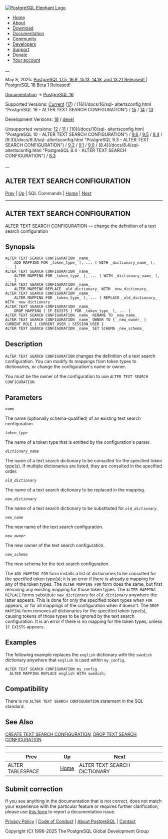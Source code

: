 [ ![PostgreSQL Elephant Logo](/media/img/about/press/elephant.png) ](/)

  * [Home](/ "Home")
  * [About](/about/ "About")
  * [Download](/download/ "Download")
  * [Documentation](/docs/ "Documentation")
  * [Community](/community/ "Community")
  * [Developers](/developer/ "Developers")
  * [Support](/support/ "Support")
  * [Donate](/about/donate/ "Donate")
  * [Your account](/account/ "Your account")

__

May 8, 2025: [ PostgreSQL 17.5, 16.9, 15.13, 14.18, and 13.21 Released! ](/about/news/postgresql-175-169-1513-1418-and-1321-released-3072/) | [ PostgreSQL 18 Beta 1 Released! ](/about/news/postgresql-18-beta-1-released-3070/)

[Documentation](/docs/ "Documentation") -> [PostgreSQL
16](/docs/16/index.html)

Supported Versions: [Current](/docs/current/sql-altertsconfig.html "PostgreSQL
17 - ALTER TEXT SEARCH CONFIGURATION") ([17](/docs/17/sql-altertsconfig.html
"PostgreSQL 17 - ALTER TEXT SEARCH CONFIGURATION")) / [16](/docs/16/sql-
altertsconfig.html "PostgreSQL 16 - ALTER TEXT SEARCH CONFIGURATION") /
[15](/docs/15/sql-altertsconfig.html "PostgreSQL 15 - ALTER TEXT SEARCH
CONFIGURATION") / [14](/docs/14/sql-altertsconfig.html "PostgreSQL 14 - ALTER
TEXT SEARCH CONFIGURATION") / [13](/docs/13/sql-altertsconfig.html "PostgreSQL
13 - ALTER TEXT SEARCH CONFIGURATION")

Development Versions: [18](/docs/18/sql-altertsconfig.html "PostgreSQL 18 -
ALTER TEXT SEARCH CONFIGURATION") / [devel](/docs/devel/sql-altertsconfig.html
"PostgreSQL devel - ALTER TEXT SEARCH CONFIGURATION")

Unsupported versions: [12](/docs/12/sql-altertsconfig.html "PostgreSQL 12 -
ALTER TEXT SEARCH CONFIGURATION") / [11](/docs/11/sql-altertsconfig.html
"PostgreSQL 11 - ALTER TEXT SEARCH CONFIGURATION") / [10](/docs/10/sql-
altertsconfig.html "PostgreSQL 10 - ALTER TEXT SEARCH CONFIGURATION") /
[9.6](/docs/9.6/sql-altertsconfig.html "PostgreSQL 9.6 - ALTER TEXT SEARCH
CONFIGURATION") / [9.5](/docs/9.5/sql-altertsconfig.html "PostgreSQL 9.5 -
ALTER TEXT SEARCH CONFIGURATION") / [9.4](/docs/9.4/sql-altertsconfig.html
"PostgreSQL 9.4 - ALTER TEXT SEARCH CONFIGURATION") / [9.3](/docs/9.3/sql-
altertsconfig.html "PostgreSQL 9.3 - ALTER TEXT SEARCH CONFIGURATION") /
[9.2](/docs/9.2/sql-altertsconfig.html "PostgreSQL 9.2 - ALTER TEXT SEARCH
CONFIGURATION") / [9.1](/docs/9.1/sql-altertsconfig.html "PostgreSQL 9.1 -
ALTER TEXT SEARCH CONFIGURATION") / [9.0](/docs/9.0/sql-altertsconfig.html
"PostgreSQL 9.0 - ALTER TEXT SEARCH CONFIGURATION") / [8.4](/docs/8.4/sql-
altertsconfig.html "PostgreSQL 8.4 - ALTER TEXT SEARCH CONFIGURATION") /
[8.3](/docs/8.3/sql-altertsconfig.html "PostgreSQL 8.3 - ALTER TEXT SEARCH
CONFIGURATION")

__

ALTER TEXT SEARCH CONFIGURATION  
---  
[Prev](sql-altertablespace.html "ALTER TABLESPACE")  | [Up](sql-commands.html "SQL Commands") | SQL Commands | [Home](index.html "PostgreSQL 16.9 Documentation") |  [Next](sql-altertsdictionary.html "ALTER TEXT SEARCH DICTIONARY")  
  
* * *

## ALTER TEXT SEARCH CONFIGURATION

ALTER TEXT SEARCH CONFIGURATION — change the definition of a text search
configuration

## Synopsis

    
    
    ALTER TEXT SEARCH CONFIGURATION _name_
        ADD MAPPING FOR _token_type_ [, ... ] WITH _dictionary_name_ [, ... ]
    ALTER TEXT SEARCH CONFIGURATION _name_
        ALTER MAPPING FOR _token_type_ [, ... ] WITH _dictionary_name_ [, ... ]
    ALTER TEXT SEARCH CONFIGURATION _name_
        ALTER MAPPING REPLACE _old_dictionary_ WITH _new_dictionary_
    ALTER TEXT SEARCH CONFIGURATION _name_
        ALTER MAPPING FOR _token_type_ [, ... ] REPLACE _old_dictionary_ WITH _new_dictionary_
    ALTER TEXT SEARCH CONFIGURATION _name_
        DROP MAPPING [ IF EXISTS ] FOR _token_type_ [, ... ]
    ALTER TEXT SEARCH CONFIGURATION _name_ RENAME TO _new_name_
    ALTER TEXT SEARCH CONFIGURATION _name_ OWNER TO { _new_owner_ | CURRENT_ROLE | CURRENT_USER | SESSION_USER }
    ALTER TEXT SEARCH CONFIGURATION _name_ SET SCHEMA _new_schema_
    

## Description

`ALTER TEXT SEARCH CONFIGURATION` changes the definition of a text search
configuration. You can modify its mappings from token types to dictionaries,
or change the configuration's name or owner.

You must be the owner of the configuration to use `ALTER TEXT SEARCH
CONFIGURATION`.

## Parameters

_`name`_

    

The name (optionally schema-qualified) of an existing text search
configuration.

_`token_type`_

    

The name of a token type that is emitted by the configuration's parser.

_`dictionary_name`_

    

The name of a text search dictionary to be consulted for the specified token
type(s). If multiple dictionaries are listed, they are consulted in the
specified order.

_`old_dictionary`_

    

The name of a text search dictionary to be replaced in the mapping.

_`new_dictionary`_

    

The name of a text search dictionary to be substituted for _`old_dictionary`_.

_`new_name`_

    

The new name of the text search configuration.

_`new_owner`_

    

The new owner of the text search configuration.

_`new_schema`_

    

The new schema for the text search configuration.

The `ADD MAPPING FOR` form installs a list of dictionaries to be consulted for
the specified token type(s); it is an error if there is already a mapping for
any of the token types. The `ALTER MAPPING FOR` form does the same, but first
removing any existing mapping for those token types. The `ALTER MAPPING
REPLACE` forms substitute _`new_dictionary`_ for _`old_dictionary`_ anywhere
the latter appears. This is done for only the specified token types when `FOR`
appears, or for all mappings of the configuration when it doesn't. The `DROP
MAPPING` form removes all dictionaries for the specified token type(s),
causing tokens of those types to be ignored by the text search configuration.
It is an error if there is no mapping for the token types, unless `IF EXISTS`
appears.

## Examples

The following example replaces the `english` dictionary with the `swedish`
dictionary anywhere that `english` is used within `my_config`.

    
    
    ALTER TEXT SEARCH CONFIGURATION my_config
      ALTER MAPPING REPLACE english WITH swedish;
    

## Compatibility

There is no `ALTER TEXT SEARCH CONFIGURATION` statement in the SQL standard.

## See Also

[CREATE TEXT SEARCH CONFIGURATION](sql-createtsconfig.html "CREATE TEXT SEARCH
CONFIGURATION"), [DROP TEXT SEARCH CONFIGURATION](sql-droptsconfig.html "DROP
TEXT SEARCH CONFIGURATION")

* * *

[Prev](sql-altertablespace.html "ALTER TABLESPACE")  | [Up](sql-commands.html "SQL Commands") |  [Next](sql-altertsdictionary.html "ALTER TEXT SEARCH DICTIONARY")  
---|---|---  
ALTER TABLESPACE  | [Home](index.html "PostgreSQL 16.9 Documentation") |  ALTER TEXT SEARCH DICTIONARY  
  
## Submit correction

If you see anything in the documentation that is not correct, does not match
your experience with the particular feature or requires further clarification,
please use [this form](/account/comments/new/16/sql-altertsconfig.html/) to
report a documentation issue.

[Privacy Policy](/about/privacypolicy) | [Code of Conduct](/about/policies/coc/) | [About PostgreSQL](/about/) | [Contact](/about/contact/)  

Copyright (C) 1996-2025 The PostgreSQL Global Development Group

